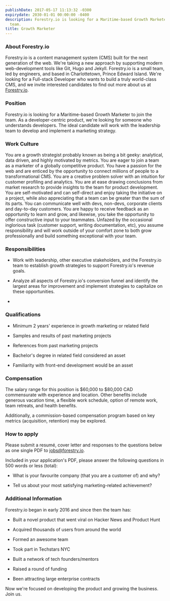 ```yaml
---
publishDate: 2017-05-17 11:13:32 -0300
expirydate: 2030-01-01 00:00:00 -0400
description: Forestry.io is looking for a Maritime-based Growth Marketer to join the
  team.
title: Growth Marketer
---
```


### About Forestry.io

Forestry.io is a content management system (CMS) built for the next generation of the web. We're taking a new approach by supporting modern web-development tools like Git, Hugo and Jekyll. Forestry.io is a small team, led by engineers, and based in Charlottetown, Prince Edward Island. We're looking for a Full-stack Developer who wants to build a truly world-class CMS, and we invite interested candidates to find out more about us at [Forestry.io](https://forestry.io).

### Position

Forestry.io is looking for a Maritime-based Growth Marketer to join the team. As a developer-centric product, we're looking for someone who understands developers. The ideal candidate will work with the leadership team to develop and implement a marketing strategy.

### Work Culture

You are a growth strategist probably known as being a bit geeky: analytical, data driven, and highly motivated by metrics. You are eager to join a team as a marketer of a globally competitive product. You have a passion for the web and are enticed by the opportunity to connect millions of people to a transformational CMS. You are a creative problem solver with an intuition for customer profiling and analytics. You are at ease drawing conclusions from market research to provide insights to the team for product development. You are self-motivated and can self-direct and enjoy taking the initiative on a project, while also appreciating that a team can be greater than the sum of its parts. You can communicate well with devs, non-devs, corporate clients and day-to-day customers. You are happy to receive feedback as an opportunity to learn and grow, and likewise, you take the opportunity to offer constructive input to your teammates. Unfazed by the occasional inglorious task (customer support, writing documentation, etc), you assume responsibility and will work outside of your comfort zone to both grow professionally and build something exceptional with your team.

### Responsibilities

* Work with leadership, other executive stakeholders, and the Forestry.io team to establish growth strategies to support Forestry.io's revenue goals.

* Analyze all aspects of Forestry.io's conversion funnel and identify the largest areas for improvement and implement strategies to capitalize on these opportunities.

*

### Qualifications

* Minimum 2 years' experience in growth marketing or related field

* Samples and results of past marketing projects

* References from past marketing projects

* Bachelor's degree in related field considered an asset

* Familiarity with front-end development would be an asset

### Compensation

The salary range for this position is $60,000 to $80,000 CAD commensurate with experience and location. Other benefits include generous vacation time, a flexible work schedule, option of remote work, team retreats, and health benefits.

Additionally, a commission-based compensation program based on key metrics (acquisition, retention) may be explored.

### How to apply

Please submit a resumé, cover letter and responses to the questions below as one single PDF to [jobs@forestry.io](mailto:jobs@forestry.io).

Included in your application's PDF, please answer the following questions in 500 words or less (total):

* What is your favourite company (that you are a customer of) and why?

* Tell us about your most satisfying marketing-related achievement?

### Additional Information

Forestry.io began in early 2016 and since then the team has:

* Built a novel product that went viral on Hacker News and Product Hunt

* Acquired thousands of users from around the world

* Formed an awesome team

* Took part in Techstars NYC

* Built a network of tech founders/mentors

* Raised a round of funding

* Been attracting large enterprise contracts

Now we're focused on developing the product and growing the business. Join us.
